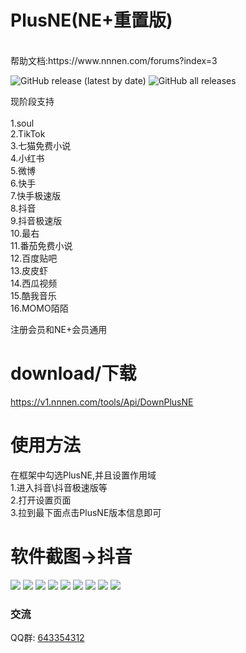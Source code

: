 # PlusNE(NE+重置版)

<br>
帮助文档:https://www.nnnen.com/forums?index=3
<br>

<img alt="GitHub release (latest by date)" src="https://img.shields.io/github/v/release/Xposed-Modules-Repo/com.nnnen.plusne">   <img alt="GitHub all releases" src="https://img.shields.io/github/downloads/Xposed-Modules-Repo/com.nnnen.plusne/total">


现阶段支持 <br><br>
1.soul<br>
2.TikTok<br>
3.七猫免费小说<br>
4.小红书<br>
5.微博<br>
6.快手<br>
7.快手极速版<br>
8.抖音<br>
9.抖音极速版<br>
10.最右<br>
11.番茄免费小说<br>
12.百度贴吧<br>
13.皮皮虾<br>
14.西瓜视频<br>
15.酷我音乐<br>
16.MOMO陌陌<br>

注册会员和NE+会员通用

# download/下载
https://v1.nnnen.com/tools/Api/DownPlusNE

# 使用方法

在框架中勾选PlusNE,并且设置作用域
<br>
1.进入抖音\抖音极速版等
<br>
2.打开设置页面
<br>
3.拉到最下面点击PlusNE版本信息即可

# 软件截图->抖音
![](https://img.nnnen.com/EBF0ED0D339FC869596CCB94C3B92B28.jpg)
![](https://img.nnnen.com/D85C8486DB5A7566A3BB9C8AA6FC8C0A.jpg)
![](https://img.nnnen.com/7413477CE1496CB865E7C3C056472D22.jpg)
![](https://img.nnnen.com/37905B453FADB06ABD0711C69D5CEBFD.jpg)
![](https://img.nnnen.com/9950B6BA4FFB530247C40D79C1EBA406.jpg)
![](https://img.nnnen.com/5946CA85D8BF260234C73F88FDC6E08E.jpg)
![](https://img.nnnen.com/16BBCE8CF9BC0C85096CC2B723904730.jpg)
![](https://img.nnnen.com/9B0C76486968900B91A6BA3DB8DF6A4B.jpg)
![](https://img.nnnen.com/6E78A6F18A7E8D31109219BC6F925627.jpg)




### 交流
QQ群: [643354312](https://qm.qq.com/cgi-bin/qm/qr?k=gFJjbdjUQxC9rBGFdjZi7UKn9Jpyg0Rp&jump_from=webapi)
